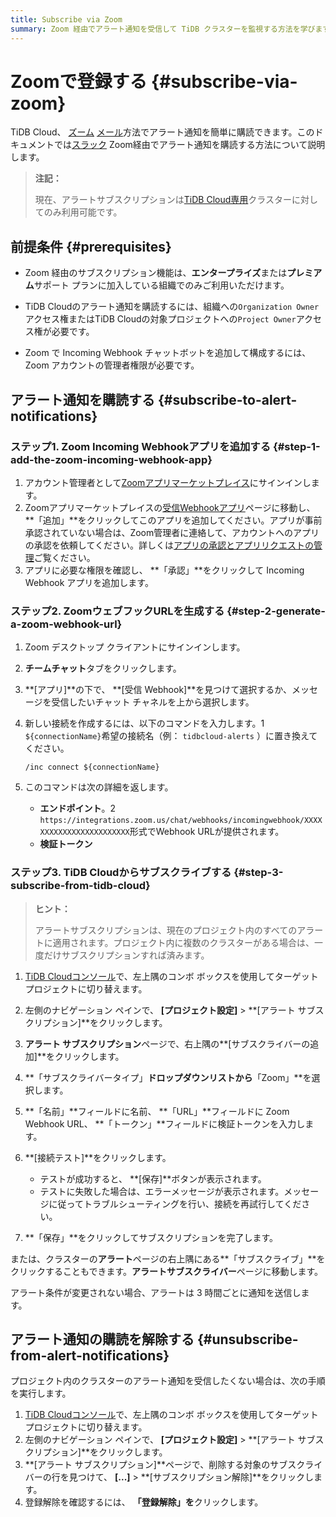 ```yaml
---
title: Subscribe via Zoom
summary: Zoom 経由でアラート通知を受信して TiDB クラスターを監視する方法を学びます。
---
```


# Zoomで登録する {#subscribe-via-zoom}

TiDB Cloud、 [ズーム](https://www.zoom.com/) [メール](/tidb-cloud/monitor-alert-email.md)方法でアラート通知を簡単に購読できます。このドキュメントでは[スラック](/tidb-cloud/monitor-alert-slack.md) Zoom経由でアラート通知を購読する方法について説明します。

> **注記：**
>
> 現在、アラートサブスクリプションは[TiDB Cloud専用](/tidb-cloud/select-cluster-tier.md#tidb-cloud-dedicated)クラスターに対してのみ利用可能です。

## 前提条件 {#prerequisites}

-   Zoom 経由のサブスクリプション機能は、**エンタープライズ**または**プレミアム**サポート プランに加入している組織でのみご利用いただけます。

-   TiDB Cloudのアラート通知を購読するには、組織への`Organization Owner`アクセス権またはTiDB Cloudの対象プロジェクトへの`Project Owner`アクセス権が必要です。

-   Zoom で Incoming Webhook チャットボットを追加して構成するには、Zoom アカウントの管理者権限が必要です。

## アラート通知を購読する {#subscribe-to-alert-notifications}

### ステップ1. Zoom Incoming Webhookアプリを追加する {#step-1-add-the-zoom-incoming-webhook-app}

1.  アカウント管理者として[Zoomアプリマーケットプレイス](https://marketplace.zoom.us/)にサインインします。
2.  Zoomアプリマーケットプレイスの[受信Webhookアプリ](https://marketplace.zoom.us/apps/eH_dLuquRd-VYcOsNGy-hQ)ページに移動し、 **「追加」**をクリックしてこのアプリを追加してください。アプリが事前承認されていない場合は、Zoom管理者に連絡して、アカウントへのアプリの承認を依頼してください。詳しくは[アプリの承認とアプリリクエストの管理](https://support.zoom.us/hc/en-us/articles/360027829671)ご覧ください。
3.  アプリに必要な権限を確認し、 **「承認」**をクリックして Incoming Webhook アプリを追加します。

### ステップ2. ZoomウェブフックURLを生成する {#step-2-generate-a-zoom-webhook-url}

1.  Zoom デスクトップ クライアントにサインインします。

2.  **チームチャット**タブをクリックします。

3.  **[アプリ]**の下で、 **[受信 Webhook]**を見つけて選択するか、メッセージを受信したいチャット チャネルを上から選択します。

4.  新しい接続を作成するには、以下のコマンドを入力します。1 `${connectionName}`希望の接続名（例： `tidbcloud-alerts` ）に置き換えてください。

    ```shell
    /inc connect ${connectionName}
    ```

5.  このコマンドは次の詳細を返します。

    -   **エンドポイント**。2 `https://integrations.zoom.us/chat/webhooks/incomingwebhook/XXXXXXXXXXXXXXXXXXXXXXXX`形式でWebhook URLが提供されます。
    -   **検証トークン**

### ステップ3. TiDB Cloudからサブスクライブする {#step-3-subscribe-from-tidb-cloud}

> **ヒント：**
>
> アラートサブスクリプションは、現在のプロジェクト内のすべてのアラートに適用されます。プロジェクト内に複数のクラスターがある場合は、一度だけサブスクリプションすれば済みます。

1.  [TiDB Cloudコンソール](https://tidbcloud.com)で、左上隅のコンボ ボックスを使用してターゲット プロジェクトに切り替えます。

2.  左側のナビゲーション ペインで、 **[プロジェクト設定]** &gt; **[アラート サブスクリプション]**をクリックします。

3.  **アラート サブスクリプション**ページで、右上隅の**[サブスクライバーの追加]**をクリックします。

4.  **「サブスクライバータイプ」**ドロップダウンリストから**「Zoom」**を選択します。

5.  **「名前」**フィールドに名前、 **「URL」**フィールドに Zoom Webhook URL、 **「トークン」**フィールドに検証トークンを入力します。

6.  **[接続テスト]**をクリックします。

    -   テストが成功すると、 **[保存]**ボタンが表示されます。
    -   テストに失敗した場合は、エラーメッセージが表示されます。メッセージに従ってトラブルシューティングを行い、接続を再試行してください。

7.  **「保存」**をクリックしてサブスクリプションを完了します。

または、クラスターの**アラート**ページの右上隅にある**「サブスクライブ」**をクリックすることもできます。**アラートサブスクライバー**ページに移動します。

アラート条件が変更されない場合、アラートは 3 時間ごとに通知を送信します。

## アラート通知の購読を解除する {#unsubscribe-from-alert-notifications}

プロジェクト内のクラスターのアラート通知を受信したくない場合は、次の手順を実行します。

1.  [TiDB Cloudコンソール](https://tidbcloud.com)で、左上隅のコンボ ボックスを使用してターゲット プロジェクトに切り替えます。
2.  左側のナビゲーション ペインで、 **[プロジェクト設定]** &gt; **[アラート サブスクリプション]**をクリックします。
3.  **[アラート サブスクリプション]**ページで、削除する対象のサブスクライバーの行を見つけて、 **[...]** &gt; **[サブスクリプション解除]**をクリックします。
4.  登録解除を確認するには、 **「登録解除」を**クリックします。
